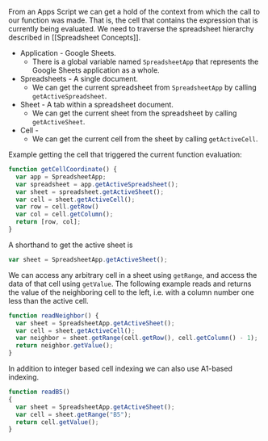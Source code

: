 From an Apps Script we can get a hold of the context from which the call to our function was made.
That is, the cell that contains the expression that is currently being evaluated.
We need to traverse the spreadsheet hierarchy described in [[Spreadsheet Concepts]].

- Application - Google Sheets.
	- There is a global variable named `SpreadsheetApp` that represents the Google Sheets application as a whole.
- Spreadsheets - A single document.
	- We can get the current spreadsheet from `SpreadsheetApp` by calling `getActiveSpreadsheet`.
- Sheet - A tab within a spreadsheet document.
	- We can get the current sheet from the spreadsheet by calling `getActiveSheet`.
- Cell -
	- We can get the current cell from the sheet by calling `getActiveCell`.

Example getting the cell that triggered the current function evaluation:
```js
function getCellCoordinate() {
  var app = SpreadsheetApp;
  var spreadsheet = app.getActiveSpreadsheet();
  var sheet = spreadsheet.getActiveSheet();
  var cell = sheet.getActiveCell();
  var row = cell.getRow()
  var col = cell.getColumn();
  return [row, col];
}
```

A shorthand to get the active sheet is
```js
var sheet = SpreadsheetApp.getActiveSheet();
```

We can access any arbitrary cell in a sheet using `getRange`, and access the data of that cell using `getValue`.
The following example reads and returns the value of the neighboring cell to the left, i.e. with a column number one less than the active cell.
```js
function readNeighbor() {
  var sheet = SpreadsheetApp.getActiveSheet();
  var cell = sheet.getActiveCell();
  var neighbor = sheet.getRange(cell.getRow(), cell.getColumn() - 1);
  return neighbor.getValue();
}
```

In addition to integer based cell indexing we can also use A1-based indexing.
```js
function readB5()
{
  var sheet = SpreadsheetApp.getActiveSheet();
  var cell = sheet.getRange("B5");
  return cell.getValue();
}
```

